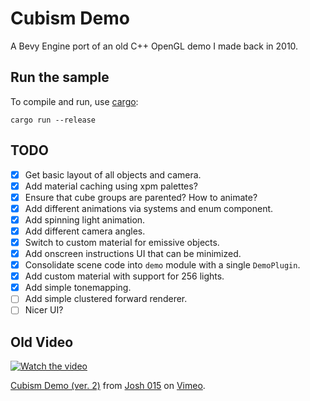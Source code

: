 # Cubism Demo
A Bevy Engine port of an old C++ OpenGL demo I made back in 2010.

## Run the sample

To compile and run, use [cargo](https://www.rust-lang.org/learn/get-started):

```
cargo run --release
```

## TODO
- [x] Get basic layout of all objects and camera.
- [x] Add material caching using xpm palettes?
- [x] Ensure that cube groups are parented? How to animate?
- [x] Add different animations via systems and enum component.
- [x] Add spinning light animation.
- [x] Add different camera angles.
- [x] Switch to custom material for emissive objects.
- [x] Add onscreen instructions UI that can be minimized.
- [x] Consolidate scene code into `demo` module with a single `DemoPlugin`.
- [x] Add custom material with support for 256 lights.
- [x] Add simple tonemapping.
- [ ] Add simple clustered forward renderer.
- [ ] Nicer UI?

## Old Video
[![Watch the video](https://i.vimeocdn.com/video/93015207_472x266.jpg)](https://vimeo.com/15442169)
<p><a href="https://vimeo.com/15442169">Cubism Demo (ver. 2)</a> from <a href="https://vimeo.com/user2176585">Josh 015</a> on <a href="https://vimeo.com">Vimeo</a>.</p>
